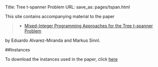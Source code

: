 Title: Tree t-spanner Problem
URL:
save_as: pages/tspan.html

This site contains accompanying material to the paper

> * [Mixed-Integer Programming Approaches for the Tree t-spanner Problem][2]  

by Eduardo Alvarez-Miranda and Markus Sinnl.

##Instances

To download the instances used in the paper, click [here][1]  

[1]: https://drive.google.com/drive/folders/1xo0k7HIdFZFw1--fE0C-zgH7Bvsu93jx?usp=sharing
[2]: ../pdfs/tspan-techreport.pdf
